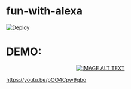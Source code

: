 # fun-with-alexa

<a href="https://heroku.com/deploy">
  <img src="https://www.herokucdn.com/deploy/button.svg" alt="Deploy">
</a>

# DEMO:

<div align="center">
  <a href="https://youtu.be/pOO4Cpw9qbo"><img src="https://img.youtube.com/vi/YOUTUBE_VIDEO_ID_HERE/0.jpg" alt="IMAGE ALT TEXT"></a>
</div>

https://youtu.be/pOO4Cpw9qbo
